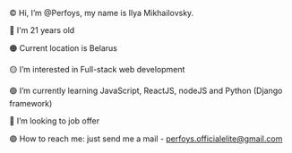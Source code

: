 © Hi, I’m @Perfoys, my name is Ilya Mikhailovsky.

🔴 I'm 21 years old

🟠 Current location is Belarus

🟡 I’m interested in Full-stack web development

🟢 I’m currently learning JavaScript, ReactJS, nodeJS and Python (Django framework)

🔵 I’m looking to job offer

🟣 How to reach me: just send me a mail - perfoys.officialelite@gmail.com

<!---
Perfoys/Perfoys is a ✨ special ✨ repository because its `README.md` (this file) appears on your GitHub profile.
You can click the Preview link to take a look at your changes.
--->

